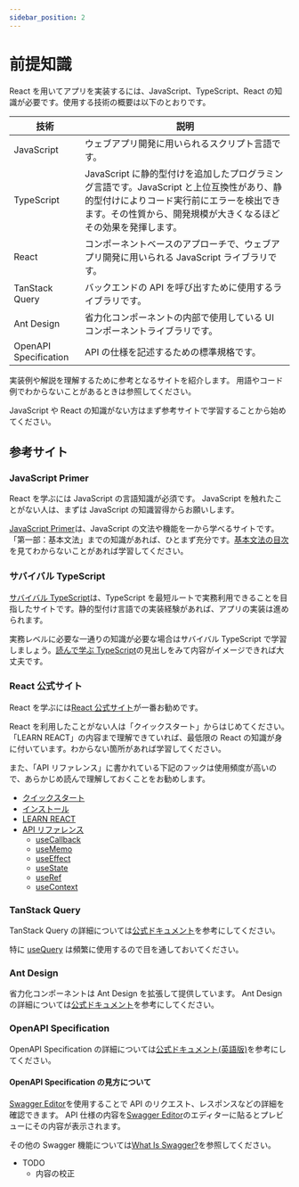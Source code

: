 ```yaml
---
sidebar_position: 2
---
```


# 前提知識

React を用いてアプリを実装するには、JavaScript、TypeScript、React の知識が必要です。使用する技術の概要は以下のとおりです。

| 技術                  | 説明                                                                                                                                                                                                     |
| --------------------- | -------------------------------------------------------------------------------------------------------------------------------------------------------------------------------------------------------- |
| JavaScript            | ウェブアプリ開発に用いられるスクリプト言語です。                                                                                                                                                         |
| TypeScript            | JavaScript に静的型付けを追加したプログラミング言語です。JavaScript と上位互換性があり、静的型付けによりコード実行前にエラーを検出できます。その性質から、開発規模が大きくなるほどその効果を発揮します。 |
| React                 | コンポーネントベースのアプローチで、ウェブアプリ開発に用いられる JavaScript ライブラリです。                                                                                                             |
| TanStack Query        | バックエンドの API を呼び出すために使用するライブラリです。                                                                                                                                              |
| Ant Design            | 省力化コンポーネントの内部で使用している UI コンポーネントライブラリです。                                                                                                                               |
| OpenAPI Specification | API の仕様を記述するための標準規格です。<br/>                                                                                                                                                            |

実装例や解説を理解するために参考となるサイトを紹介します。
用語やコード例でわからないことがあるときは参照してください。

JavaScript や React の知識がない方はまず参考サイトで学習することから始めてください。

## 参考サイト

### JavaScript Primer

React を学ぶには JavaScript の言語知識が必須です。 JavaScript を触れたことがない人は、まずは JavaScript の知識習得からお願いします。

[JavaScript Primer](https://jsprimer.net/)は、JavaScript の文法や機能を一から学べるサイトです。「第一部：基本文法」までの知識があれば、ひとまず充分です。[基本文法の目次](https://jsprimer.net/basic/)を見てわからないことがあれば学習してください。

### サバイバル TypeScript

[サバイバル TypeScript](https://book.yyts.org/)は、TypeScript を最短ルートで実務利用できることを目指したサイトです。静的型付け言語での実装経験があれば、アプリの実装は進められます。

実務レベルに必要な一通りの知識が必要な場合はサバイバル TypeScript で学習しましょう。[読んで学ぶ TypeScript](https://book.yyts.org/reference)の見出しをみて内容がイメージできれば大丈夫です。

### React 公式サイト

React を学ぶには[React 公式サイト](https://ja.react.dev/)が一番お勧めです。

React を利用したことがない人は「クイックスタート」からはじめてください。「LEARN REACT」の内容まで理解できていれば、最低限の React の知識が身に付いています。わからない箇所があれば学習してください。

また、「API リファレンス」に書かれている下記のフックは使用頻度が高いので、あらかじめ読んで理解しておくことをお勧めします。

- [クイックスタート](https://ja.react.dev/learn)
- [インストール](https://ja.react.dev/learn/installation)
- [LEARN REACT](https://ja.react.dev/learn/describing-the-ui)
- [API リファレンス](https://ja.react.dev/reference)
  - [useCallback](https://ja.react.dev/reference/react/useCallback)
  - [useMemo](https://ja.react.dev/reference/react/useMemo)
  - [useEffect](https://ja.react.dev/reference/react/useEffect)
  - [useState](https://ja.react.dev/reference/react/useState)
  - [useRef](https://ja.react.dev/reference/react/useRef)
  - [useContext](https://ja.react.dev/reference/react/useContext)

### TanStack Query

TanStack Query の詳細については[公式ドキュメント](https://tanstack.com/query/latest)を参考にしてください。

特に [useQuery](https://tanstack.com/query/v4/docs/framework/react/reference/useQuery) は頻繁に使用するので目を通しておいてください。

### Ant Design

省力化コンポーネントは Ant Design を拡張して提供しています。
Ant Design の詳細については[公式ドキュメント](https://ant.design/components/overview/)を参考にしてください。

### OpenAPI Specification

OpenAPI Specification の詳細については[公式ドキュメント(英語版)](https://www.openapis.org/what-is-openapi)を参考にしてください。

#### OpenAPI Specification の見方について

[Swagger Editor](https://editor.swagger.io/)を使用することで API のリクエスト、レスポンスなどの詳細を確認できます。
API 仕様の内容を[Swagger Editor](https://editor.swagger.io/)のエディターに貼るとプレビューにその内容が表示されます。

その他の Swagger 機能については[What Is Swagger?](https://swagger.io/docs/specification/about/)を参照してください。

- TODO
  - 内容の校正

